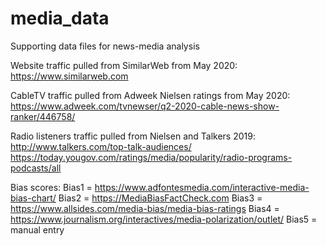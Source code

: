 # media_data

Supporting data files for news-media analysis

Website traffic pulled from SimilarWeb from May 2020:  
https://www.similarweb.com

CableTV traffic pulled from Adweek Nielsen ratings from May 2020:   
https://www.adweek.com/tvnewser/q2-2020-cable-news-show-ranker/446758/

Radio listeners traffic pulled from Nielsen and Talkers 2019:
http://www.talkers.com/top-talk-audiences/
https://today.yougov.com/ratings/media/popularity/radio-programs-podcasts/all


Bias scores:
Bias1 = https://www.adfontesmedia.com/interactive-media-bias-chart/
Bias2 = https://MediaBiasFactCheck.com
Bias3 = https://www.allsides.com/media-bias/media-bias-ratings
Bias4 = https://www.journalism.org/interactives/media-polarization/outlet/
Bias5 = manual entry
